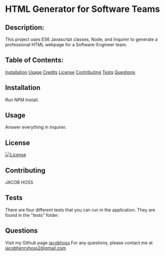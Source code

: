 # HTML Generator for Software Teams
  
  ## Description:
  This project uses ES6 Javascript classes, Node, and Inquirer to generate a professional HTML webpage for a Software-Engineer team. 
   
  ## Table of Contents:
  [Installation](#installation)
  [Usage](#usage)
  [Credits](#credits)
  [License](#license)
  [Contributing](#contributing)
  [Tests](#tests)
  [Questions](#questions)

  ## Installation
  Run NPM Install.

  ## Usage
  Answer everything in Inquirer.

  ## License
  [![License](https://img.shields.io/npm/l/express)](https://opensource.org/licenses/MIT)

  ## Contributing
  JACOB HOSS

  ## Tests 
  There are four different tests that you can run in the application. They are found in the "tests" folder.

  ## Questions
  Visit my Github page [jacobhoss](https://github.com/jacobhoss)
  For any questions, please contact me at jacobhenryhoss2@gmail.com 